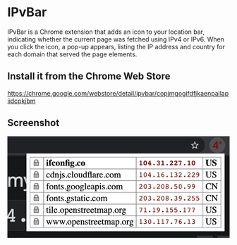 # IPvBar

IPvBar is a Chrome extension that adds an icon to your location bar, indicating whether the current page was fetched using IPv4 or IPv6. When you click the icon, a pop-up appears, listing the IP address and country for each domain that served the page elements.

## Install it from the Chrome Web Store

https://chrome.google.com/webstore/detail/ipvbar/copjmgogifdfjkaenpallapiidcpkjbm

## Screenshot

![Screenshot](/misc/demo.png?raw=true)

